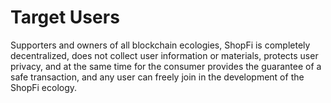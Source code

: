 # Target Users

Supporters and owners of all blockchain ecologies, ShopFi is completely decentralized, does not collect user information or materials, protects user privacy, and at the same time for the consumer provides the guarantee of a safe transaction, and any user can freely join in the development of the ShopFi ecology.
